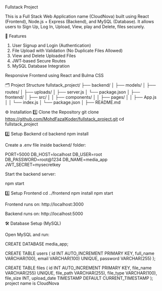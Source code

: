 Fullstack Project

This is a Full Stack Web Application name (CloudNova) built using React (Frontend), Node.js + Express (Backend), and MySQL (Database).
It allows users to Sign Up, Log In, Upload, View, play and Delete, files securely.

🚀 Features

1. User Signup and Login (Authentication)
2. File Upload with Validation (No Duplicate Files Allowed)
3. View and Delete Uploaded Files
4. JWT-based Secure Routes
5. MySQL Database Integration

Responsive Frontend using React and Bulma CSS

🗂️ Project Structure
fullstack_project/
├── backend/
│   ├── models/
│   ├── routes/
│   ├── uploads/
│   ├── server.js
│   └── package.json
│
├── frontend/
│   ├── src/
│   │   ├── components/
│   │   ├── pages/
│   │   ├── App.js
│   │   └── index.js
│   └── package.json
│
├── README.md

⚙️ Installation
1️⃣ Clone the Repository
git clone https://github.com/MohdFazalKoder/fullstack_project.git
cd fullstack_project

2️⃣ Setup Backend
cd backend
npm install


Create a .env file inside backend/ folder:

PORT=5000
DB_HOST=localhost
DB_USER=root
DB_PASSWORD=root@1234
DB_NAME=media_app
JWT_SECRET=mysecretkey


Start the backend server:

npm start

3️⃣ Setup Frontend
cd ../frontend
npm install
npm start


Frontend runs on: http://localhost:3000

Backend runs on: http://localhost:5000

🛠️ Database Setup (MySQL)

Open MySQL and run:

CREATE DATABASE media_app;

CREATE TABLE users (
  id INT AUTO_INCREMENT PRIMARY KEY,
  full_name VARCHAR(100),
  email VARCHAR(100) UNIQUE,
  password VARCHAR(255)
);

CREATE TABLE files (
  id INT AUTO_INCREMENT PRIMARY KEY,
  file_name VARCHAR(255) UNIQUE,
  file_path VARCHAR(255),
  file_type VARCHAR(100),
  file_size INT,
  upload_date TIMESTAMP DEFAULT CURRENT_TIMESTAMP
); project name is CloudNova
